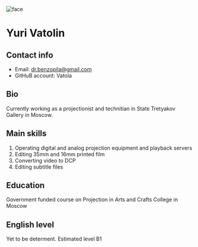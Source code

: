 ![face](https://scontent-ams2-1.xx.fbcdn.net/v/t39.30808-6/318510099_2088190728035581_7733932349367281299_n.jpg?_nc_cat=100&ccb=1-7&_nc_sid=730e14&_nc_ohc=fx7ah3gKOkAAX8CgsRU&_nc_ht=scontent-ams2-1.xx&oh=00_AfCJm8WIng8ARdDTKZKElNvGw43hBzDKz3Ui6yioG4iSWA&oe=6395255D)
# Yuri Vatolin
## Contact info
* Email: dr.benzopila@gmail.com
* GitHuB account: Vatola
## Bio
Currently working as a projectionist and technitian in State Tretyakov Gallery in Moscow. 
## Main skills
1. Operating digital and analog projection equipment and playback servers
2. Editing 35mm and 16mm printed film
3. Converting video to DCP
4. Editing subtitle files
## Education
Government funded course on Projection in Arts and Crafts College in Moscow
## English level
Yet to be determent. Estimated level B1
